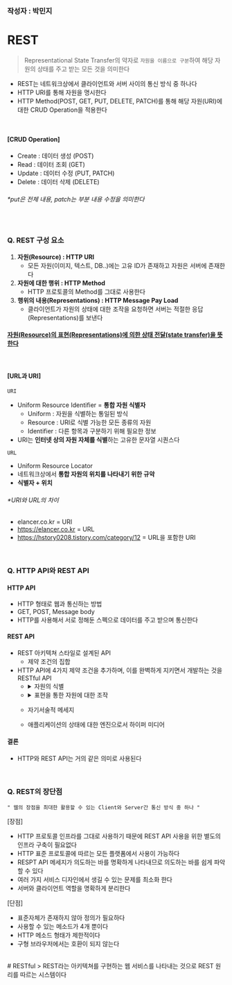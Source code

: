 ### 작성자 : 박민지

# REST
> Representational State Transfer의 약자로 `자원을 이름으로 구분`하여 해당 자원의 상태를 주고 받는 모든 것을 의미한다

- REST는 네트워크상에서 클라이언트와 서버 사이의 통신 방식 중 하나다
- HTTP URI를 통해 자원을 명시한다
- HTTP Method(POST, GET, PUT, DELETE, PATCH)를 통해 해당 자원(URI)에 대한 CRUD Operation을 적용한다
<br>

#### [CRUD Operation]
- Create : 데이터 생성 (POST)
- Read : 데이터 조회 (GET)
- Update : 데이터 수정 (PUT, PATCH)
- Delete : 데이터 삭제 (DELETE)

###### *put은 전체 내용, patch는 부분 내용 수정을 의미한다
<br>

### Q. REST 구성 요소

1. **자원(Resource) : HTTP URI**
    - 모든 자원(이미지, 텍스트, DB..)에는 고유 ID가 존재하고 자원은 서버에 존재한다
2. **자원에 대한 행위 : HTTP Method**
    - HTTP 프로토콜의 Method를 그대로 사용한다
3. **행위의 내용(Representations) : HTTP Message Pay Load**
    - 클라이언트가 자원의 상태에 대한 조작을 요청하면 서버는 적절한 응답(Representations)를 보낸다

#### <ins>자원(Resource)의 표현(Representations)에 의한 상태 전달(state transfer)을 뜻한다</ins>
<br>

#### [URL과 URI]
`URI`
- Uniform Resource Identifier = **통합 자원 식별자**
    - Uniform : 자원을 식별하는 통일된 방식
    - Resource : URI로 식별 가능한 모든 종류의 자원
    - Identifier : 다른 항목과 구분하기 위해 필요한 정보
- URI는 **인터넷 상의 자원 자체를 식별**하는 고유한 문자열 시퀀스다


`URL`
- Uniform Resource Locator
- 네트워크상에서 **통합 자원의 위치를 나타내기 위한 규악**
- **식별자 + 위치**

###### *URI와 URL의 차이
- elancer.co.kr = URI
- https://elancer.co.kr = URL
- https://hstory0208.tistory.com/category/12 = URL을 포함한 URI

<br>

### Q. HTTP API와 REST API
#### HTTP API
- HTTP 형태로 웹과 통신하는 방법
- GET, POST, Message body
- HTTP를 사용해서 서로 정해둔 스펙으로 데이터를 주고 받으며 통신한다

#### REST API
- REST 아키텍쳐 스타일로 설계된 API
  - 제약 조건의 집합
- HTTP API에 4가지 제약 조건을 추가하며, 이를 완벽하게 지키면서 개발하는 것을 RESTful API
  - <details>
    <summary>자원의 식별</summary>
    <div markdown="1">
    접근하고자 하는 자원을 명시하고 그 자원을 식별할 수 있는 변하지 않는 식별자가 필요하다<br>
    <img width="500" src="https://github.com/user-attachments/assets/4bf78b9b-029f-4ec5-8102-fc1d319abd99"><br>
    △ 잘못된 예시 / rest를 지킨 예시 (변하지 않는 식별자 = id)
    </div>
    </details> 
  - <details>
    <summary>표현을 통한 자원에 대한 조작</summary>
    <div markdown="1">
      HTTP 메소드(표현)을 통해 HTTP 메세지에 해당 자원에 대해 어떤 조작을 하는지 명시한다<br>
      <img width="500" src="https://github.com/user-attachments/assets/28f2bf2d-afdb-4879-a127-080f57624b8b">
    </div>
    </details>
  
  - 자기서술적 메세지
  - 애플리케이션의 상태에 대한 엔진으로서 하이퍼 미디어

#### 결론
- HTTP와 REST API는 거의 같은 의미로 사용된다

<br>

### Q. REST의 장단점
`" 웹의 장점을 최대한 활용할 수 있는 Client와 Server간 통신 방식 중 하나 "`

[장점]
- HTTP 프로토콜 인프라를 그대로 사용하기 때문에 REST API 사용을 위한 별도의 인프라 구축이 필요없다
- HTTP 표준 프로토콜에 따르는 모든 플랫폼에서 사용이 가능하다
- RESPT API 메세지가 의도하는 바를 명확하게 나타내므로 의도하는 바를 쉽게 파악할 수 있다
- 여러 가지 서비스 디자인에서 생길 수 있는 문제를 최소화 한다
- 서버와 클라이언트 역할을 명확하게 분리한다

[단점]
- 표준자체가 존재하지 않아 정의가 필요하다
- 사용할 수 있는 메소드가 4개 뿐이다
- HTTP 메소드 형태가 제한적이다
- 구형 브라우저에서는 호환이 되지 않는다

<br>
# RESTful
> REST라는 아키텍쳐를 구현하는 웹 서비스를 나타내는 것으로 REST 원리를 따르는 시스템이다
